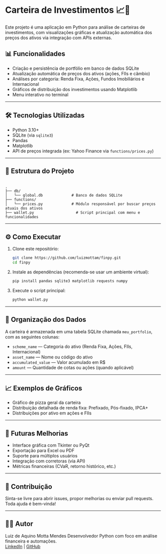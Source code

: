 # Carteira de Investimentos 📈💼

Este projeto é uma aplicação em Python para análise de carteiras de investimentos, com visualizações gráficas e atualização automática dos preços dos ativos via integração com APIs externas.

## 📊 Funcionalidades

- Criação e persistência de portfólio em banco de dados SQLite
- Atualização automática de preços dos ativos (ações, FIIs e câmbio)
- Análises por categoria: Renda Fixa, Ações, Fundos Imobiliários e Internacional
- Gráficos de distribuição dos investimentos usando Matplotlib
- Menu interativo no terminal

---

## 🛠️ Tecnologias Utilizadas

- Python 3.10+
- SQLite (via `sqlite3`)
- Pandas
- Matplotlib
- API de preços integrada (ex: Yahoo Finance via `functions/prices.py`)

---

## 📁 Estrutura do Projeto

```

.
├── db/
│   └── global.db             # Banco de dados SQLite
├── functions/
│   └── prices.py             # Módulo responsável por buscar preços atuais dos ativos
├── wallet.py                   # Script principal com menu e funcionalidades

```

---

## ⚙️ Como Executar

1. Clone este repositório:

   ```bash
   git clone https://github.com/luizmottam/finpy.git
   cd finpy
   ```

2. Instale as dependências (recomenda-se usar um ambiente virtual):

   ```bash
   pip install pandas sqlite3 matplotlib requests numpy
   ```

3. Execute o script principal:

   ```bash
   python wallet.py
   ```

---

## 🧠 Organização dos Dados

A carteira é armazenada em uma tabela SQLite chamada `meu_portfolio`, com as seguintes colunas:

- `scheme_name` — Categoria do ativo (Renda Fixa, Ações, FIIs, Internacional)
- `asset_name` — Nome ou código do ativo
- `accumulated_value` — Valor acumulado em R\$
- `amount` — Quantidade de cotas ou ações (quando aplicável)

---

## 📈 Exemplos de Gráficos

- Gráfico de pizza geral da carteira
- Distribuição detalhada de renda fixa: Prefixado, Pós-fixado, IPCA+
- Distribuições por ativo em ações e FIIs

---

## 🚧 Futuras Melhorias

- Interface gráfica com Tkinter ou PyQt
- Exportação para Excel ou PDF
- Suporte para múltiplos usuários
- Integração com corretoras (via API)
- Métricas financeiras (CVaR, retorno histórico, etc.)

---

## 🤝 Contribuição

Sinta-se livre para abrir issues, propor melhorias ou enviar pull requests. Toda ajuda é bem-vinda!

---

## 👨‍💻 Autor

Luiz de Aquino Motta Mendes
Desenvolvedor Python com foco em análise financeira e automações.<br>
[LinkedIn](https://www.linkedin.com/in/luizmottam) | [GitHub](https://github.com/luizmottam)
